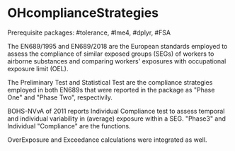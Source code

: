 # OHcomplianceStrategies

Prerequisite packages: #tolerance, #lme4, #dplyr, #FSA

The EN689/1995 and EN689/2018 are the European standards employed to assess the compliance of similar exposed groups (SEGs) of workers to airborne substances and comparing workers' exposures with occupational exposure limit (OEL).

The Preliminary Test and Statistical Test are the compliance strategies employed in both EN689s that were reported in the package as "Phase One" and "Phase Two", respectivily. 

BOHS-NVvA of 2011 reports Individual Compliance test to assess temporal and individual variability in (average) exposure within a SEG. "Phase3" and Individual "Compliance" are the functions.

OverExposure and Exceedance calculations were integrated as well.
